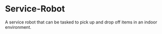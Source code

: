 # Service-Robot
A service robot that can be tasked to pick up and drop off items in an indoor environment.
